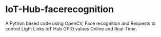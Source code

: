 # IoT-Hub-facerecognition
A Python based code using OpenCV, Face recognition and Requests to control Light Links IoT Hub GPIO values Online and Real-Time.

